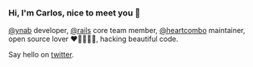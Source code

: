 ### Hi, I'm Carlos, nice to meet you 👋

[@ynab](https://github.com/ynab) developer, 
[@rails](https://github.com/rails) core team member,
[@heartcombo](https://github.com/heartcombo) maintainer,
open source lover ❤️💜💛💚💙,
hacking beautiful code.

Say hello on [twitter](https://twitter.com/cantoniodasilva).
